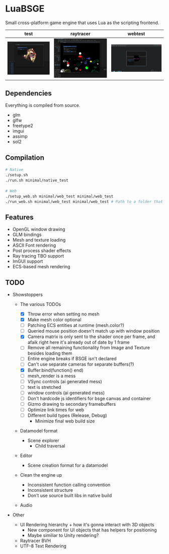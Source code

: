 # LuaBSGE

Small cross-platform game engine that uses Lua as the scripting frontend.<br/>

| test                              | raytracer                         | webtest                           |
| --------------------------------- | --------------------------------- | --------------------------------- |
| ![Test project](repo/luabsge.png) | ![Ray tracer](repo/luabsge_2.png) | ![Test project](repo/webtest.png) |

## Dependencies

Everything is compiled from source.

-   glm
-   glfw
-   freetype2
-   imgui
-   assimp
-   sol2

## Compilation

```bash
# Native
./setup.sh
./run.sh minimal/native_test

# Web
./setup_web.sh minimal/web_test minimal/web_test
./run_web.sh minimal/web_test minimal/web_test # Path to a folder that will host the wasm files
```

## Features

-   OpenGL window drawing
-   GLM bindings
-   Mesh and texture loading
-   ASCII Font rendering
-   Post process shader effects
-   Ray tracing TBO support
-   ImGUI support
-   ECS-based mesh rendering

## TODO

-   Showstoppers

    -   The various TODOs

        -   [x] Throw error when setting no mesh
        -   [x] Make mesh color optional
        -   [ ] Patching ECS entities at runtime (mesh.color?)
        -   [ ] Queried mouse position doesn't match up with window position
        -   [x] Camera matrix is only sent to the shader once per frame, and afaik right here it's already out of date by 1 frame
        -   [ ] Remove all remaining functionality from Image and Texture besides loading them
        -   [ ] Entire engine breaks if BSGE isn't declared
        -   [ ] Can't use separate cameras for separate buffers(?)
        -   [x] Buffer:bind(function() end)
        -   [ ] mesh_render is a mess
        -   [ ] VSync controls (ai generated mess)
        -   [ ] text is stretched
        -   [ ] window controls (ai generated mess)
        -   [ ] Don't hardcode js identifiers for bsge canvas and container
        -   [ ] Gizmo drawing to secondary framebuffers
        -   [ ] Optimize link times for web
        -   [ ] Different build types (Release, Debug)
            -   Minimize final web build size
    -   Datamodel format
        -   Scene explorer
            -   Child traversal
    -   Editor
        -   Scene creation format for a datamodel
    -   Clean the engine up
        -   Inconsistent function calling convention
        -   Inconsistent structure
        -   Don't use source built libs in native build
    -   Audio

-   Other
    -   UI Rendering hierarchy + how it's gonna interact with 3D objects
        -   New component for UI objects that has helpers for positioning
        -   Maybe similiar to Unity rendering?
    -   Raytracer BVH
    -   UTF-8 Text Rendering
